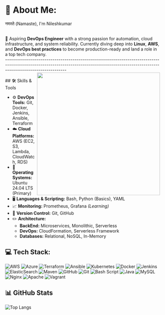 
# 💫 About Me:
नमस्ते (Namaste), I'm Nileshkumar<br><br> <p align="left">

🚀 Aspiring **DevOps Engineer** with a strong passion for automation, cloud infrastructure, and system reliability. Currently diving deep into **Linux**, **AWS**, and **DevOps best practices** to become production-ready and land a role in a top tech company.<br>-------------------------------------------------------------------------------------------------------------------------------------------------------------------------------------------<br><img align="right" height="400" width="400" alt="" src="https://raw.githubusercontent.com/iampavangandhi/iampavangandhi/master/gifs/coder.gif" /><br> ## 🛠️ Skills & Tools</br>

- ⚙️ **DevOps Tools:** Git, Docker, Jenkins, Ansible, Terraform  
- ☁️ **Cloud Platforms:** AWS (EC2, S3, Lambda, CloudWatch, RDS)  
- 🐧 **Operating Systems:** Ubuntu 24.04 LTS (Primary)  
- 🖥️ **Languages & Scripting:** Bash, Python (Basics), YAML  
- 📈 **Monitoring:** Prometheus, Grafana *(Learning)*  
- 💾 **Version Control:** Git, GitHub  
- ✏️ **Architecture:**  
  - **BackEnd:** Microservices, Monolithic, Serverless  
  - **DevOps:** CloudFormation, Serverless Framework  
  - **Databases:** Relational, NoSQL, In-Memory  <br>

## 💻 Tech Stack:
![AWS](https://img.shields.io/badge/AWS-%23FF9900.svg?style=for-the-badge&logo=amazon-aws&logoColor=white) ![Azure](https://img.shields.io/badge/azure-%230072C6.svg?style=for-the-badge&logo=microsoftazure&logoColor=white) ![Terraform](https://img.shields.io/badge/terraform-%235835CC.svg?style=for-the-badge&logo=terraform&logoColor=white) ![Ansible](https://img.shields.io/badge/ansible-%231A1918.svg?style=for-the-badge&logo=ansible&logoColor=white) ![Kubernetes](https://img.shields.io/badge/kubernetes-%23326ce5.svg?style=for-the-badge&logo=kubernetes&logoColor=white) ![Docker](https://img.shields.io/badge/docker-%230db7ed.svg?style=for-the-badge&logo=docker&logoColor=white) ![Jenkins](https://img.shields.io/badge/jenkins-%232C5263.svg?style=for-the-badge&logo=jenkins&logoColor=white) ![ElasticSearch](https://img.shields.io/badge/-ElasticSearch-005571?style=for-the-badge&logo=elasticsearch) ![Maven](https://img.shields.io/badge/Apache%20Maven-C71A36?style=for-the-badge&logo=Apache%20Maven&logoColor=white) ![GitHub](https://img.shields.io/badge/github-%23121011.svg?style=for-the-badge&logo=github&logoColor=white) ![Git](https://img.shields.io/badge/git-%23F05033.svg?style=for-the-badge&logo=git&logoColor=white) ![Bash Script](https://img.shields.io/badge/bash_script-%23121011.svg?style=for-the-badge&logo=gnu-bash&logoColor=white) ![Java](https://img.shields.io/badge/java-%23ED8B00.svg?style=for-the-badge&logo=openjdk&logoColor=white
) ![MySQL](https://img.shields.io/badge/mysql-4479A1.svg?style=for-the-badge&logo=mysql&logoColor=white) ![Nginx](https://img.shields.io/badge/nginx-%23009639.svg?style=for-the-badge&logo=nginx&logoColor=white) ![Apache](https://img.shields.io/badge/apache-%23D42029.svg?style=for-the-badge&logo=apache&logoColor=white) ![Vagrant](https://img.shields.io/badge/vagrant-%231563FF.svg?style=for-the-badge&logo=vagrant&logoColor=white)

## 📊 GitHub Stats

![Top Langs](https://github-readme-stats.vercel.app/api/top-langs/?username=gitnilesh99&theme=default_repocard&hide_border=false&include_all_commits=true&count_private=true&layout=compact)
